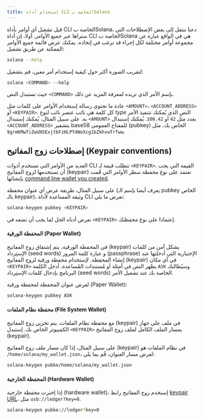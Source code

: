 ```yaml
---
title: إستخدام أداة CLI الخاصة بSolana
---
```


قبل تشغيل أي أوامر بأداة CLI الخاصة بSolana، دعنا ننتقل إلى بعض الإصطلاحات التي ستراها عبر جميع الأوامر. أولا، إن أداة CLI الخاصة بSolana هي في الواقع عبارة عن مجموعة أوامر مختلفة لكل إجراء قد ترغب في إتخاذه. يمكنك عرض قائمة جميع الأوامر الممكنة عن طريق تشغيل:

```bash
solana --help
```

لتقريب الصورة أكثر حول كيفية إستخدام أمر معين، قم بتشغيل:

```bash
solana <COMMAND> --help
```

حيث تستبدل النص `<COMMAND>` بإسم الأمر الذي تريده لمعرفة المزيد عن ذلك.

عادة ما تحتوي رسالة إستخدام الأوامر على كلمات مثل `<AMOUNT>`، `<ACCOUNT_ADDRESS>` أو `<KEYPAIR>`. كل كلمة هي نائب عنصر نائب لنوع _type_ النص الذي يُمكنك تتنفيذ الأمر به. على سبيل المثال، يُمكنك إستبدال `<AMOUNT>` بعدد مثل `42` أو `100.42`. يُمكنك إستبدال `<ACCOUNT_ADDRESS>` بتشفير base58 للمفتاح العمومي (pubkey) الخاص بك، مثل `9grmKMwTiZwUHSExjtbFzHLPTdWoXcg1bZkhvwTrTww`.

## إصطلاحات زوج المفاتيح (Keypair conventions)

العديد من الأوامر التي تستخدم أدوات CLI تتطلب قيمة لـ `<KEYPAIR>`. القيمة التي يجب أن تستخدمها لزوج المفاتيح (keypair) تعتمد على نوع محفظة سطر الأوامر التي قُمت بإنشائها [command line wallet you created](../wallet-guide/cli.md).

على سبيل المثال، طريقة عرض أي عنوان محفظة (يعرف أيضا بإسم الـ pubkey الخاص بالـ keypair)، وثيقة المساعدة لأداة CLI تعرض ما يلي:

```bash
solana-keygen pubkey <KEYPAIR>
```

نعرض أدناه الحل لما يجب أن تضعه في `<KEYPAIR>` إعتمادا على نوع محفظتك.

#### المحفظة الورقية (Paper Wallet)

في المحفظة الورقية، يتم إشتقاق زوج المفاتيح (keypair) بشكل آمن من كلمات الإستِرداد (seed words) و عبارة كلمة المرور (passphrase) الإختيارية التي أدخلتها عند إنشاء المحفظة. لإستخدام محفظة ورقية لزوج المفاتيح (keypair) في أي مكان `<KEYPAIR>` يظهر النص في أمثلة أو مُستندات المُساعدة، أدخل الكلمة `ASK` وسيُطالبك البرنامج بإدخال كلمات الإستِرداد (seed words) الخاصة بك عند تشغيل الأمر.

لعرض عنوان المحفظة لمحفظة ورقية (Paper Wallet):

```bash
solana-keygen pubkey ASK
```

#### محفظة نظام الملفات (File System Wallet)

مع محفظة نظام الملفات، يتم تخزين زوج المفاتيح (keypair) في ملف على جهاز الكمبيوتر الخاص بك. إستبدل `<KEYPAIR>` بمسار الملف الكامل لملف زوج المفاتيح (keypair).

على سبيل المثال، إذا كان مسار ملف زوج المفاتيح (keypair) في نظام الملفات هو `/home/solana/my_wallet.json`، لعرض مسار العنوان، قُم بما يلي:

```bash
solana-keygen pubke/home/solana/my_wallet.json
```

#### المحفظة الخارجية (Hardware Wallet)

إذا إخترت محفظة خارجية (hardware wallet)، إستخدم زوج المفاتيح رابط [keypair URL](../wallet-guide/hardware-wallets.md#specify-a-hardware-wallet-key)، مثل `usb://ledger?key=0`.

```bash
solana-keygen pubke://ledger?key=0
```

